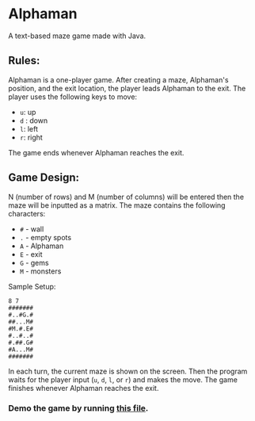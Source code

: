 # Alphaman
A text-based maze game made with Java.

## Rules:

Alphaman is a one-player game. After creating a maze, Alphaman's position, and the exit location, the player leads Alphaman to the exit.
The player uses the following keys to move:

- `u`: up
- `d` : down
- `l`: left
- `r`: right

The game ends whenever Alphaman reaches the exit.

## Game Design:

N (number of rows) and M (number of columns) will be entered then the maze will be inputted as a matrix. The maze contains the following characters:
- `#` - wall
- `.` - empty spots
- `A` - Alphaman
- `E` - exit
- `G` - gems
- `M` - monsters

Sample Setup:

```
8 7
#######
#..#G.#
##...M#
#M.#.E#
#..#..#
#.##.G#
#A...M#
#######
```

In each turn, the current maze is shown on the screen. Then the program waits for the player input (`u`, `d`, `l`, or `r`) and makes the move. The game finishes whenever Alphaman reaches the exit.

### Demo the game by running [this file](https://github.com/advious/Alphaman/blob/main/TicTacToe.java).
